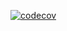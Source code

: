 [![codecov](https://codecov.io/gh/iranianpep/iautomate/branch/master/graph/badge.svg)](https://codecov.io/gh/iranianpep/iautomate)